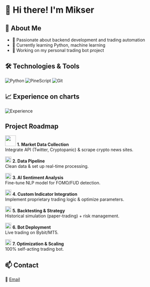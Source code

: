 # 👋 Hi there! I'm Mikser

## 🚀 About Me
- 🎯 Passionate about backend development and trading automation
- 🧠 Currently learning Python, machine learning
- 💼 Working on my personal trading bot project

## 🛠️ Technologies & Tools
![Python](https://img.shields.io/badge/Python-3670A0?style=for-the-badge&logo=python&logoColor=ffdd54)
![PineScript](https://img.shields.io/badge/Pine_Script-008000?style=for-the-badge&logo=tradingview&logoColor=white)
![Git](https://img.shields.io/badge/Git-F05032?style=for-the-badge&logo=git&logoColor=white)

## 📈 Experience on charts
![Experience](https://img.shields.io/badge/EXPERIENCE_ON_CHARTS-690_DAYS-blue?style=for-the-badge&logo=tradingview)

##  Project Roadmap  
<img src="https://media0.giphy.com/media/CaS9NNso512WJ4po0t/giphy.gif" width="35"> **1. Market Data Collection**  
Integrate API (Twitter, Cryptopanic) & scrape crypto news sites.

<img src="https://media.giphy.com/media/3o7bu3XilJ5BOiSGic/giphy.gif" width="20" height="20"> **2. Data Pipeline**  
Clean data & set up real-time processing.  

<img src="https://media.giphy.com/media/3o7bu3XilJ5BOiSGic/giphy.gif" width="20" height="20"> **3. AI Sentiment Analysis**  
Fine-tune NLP model for FOMO/FUD detection.  

<img src="https://media.giphy.com/media/3o7bu3XilJ5BOiSGic/giphy.gif" width="20" height="20"> **4. Custom Indicator Integration**  
Implement proprietary trading logic & optimize parameters.  

<img src="https://media.giphy.com/media/3o7bu3XilJ5BOiSGic/giphy.gif" width="20" height="20"> **5. Backtesting & Strategy**  
Historical simulation (paper-trading) + risk management.  

<img src="https://media.giphy.com/media/3o7bu3XilJ5BOiSGic/giphy.gif" width="20" height="20"> **6. Bot Deployment**  
Live trading on Bybit/MT5.  

<img src="https://media.giphy.com/media/3o7bu3XilJ5BOiSGic/giphy.gif" width="20" height="20"> **7. Optimization & Scaling**  
100% self-acting trading bot.  

## 📫 Contact
📧 [Email](mailto:mikolaj7894123@gmail.com)


